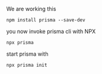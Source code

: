 
We are working this 

```
npm install prisma --save-dev
```

you now invoke prisma cli with NPX

```
npx prisma
```
start prisma with 
```
npx prisma init
```
